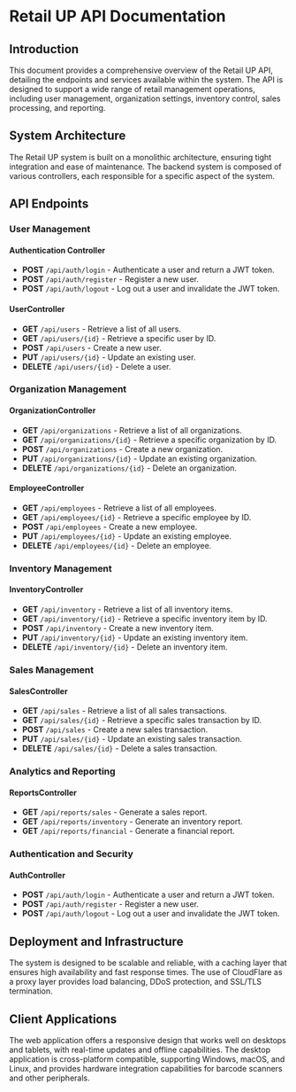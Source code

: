 # Retail UP API Documentation

## Introduction

This document provides a comprehensive overview of the Retail UP API, detailing the endpoints and services available within the system. The API is designed to support a wide range of retail management operations, including user management, organization settings, inventory control, sales processing, and reporting.

## System Architecture

The Retail UP system is built on a monolithic architecture, ensuring tight integration and ease of maintenance. The backend system is composed of various controllers, each responsible for a specific aspect of the system.

## API Endpoints

### User Management

#### Authentication Controller
- **POST** `/api/auth/login` - Authenticate a user and return a JWT token.
- **POST** `/api/auth/register` - Register a new user.
- **POST** `/api/auth/logout` - Log out a user and invalidate the JWT token.

#### UserController
- **GET** `/api/users` - Retrieve a list of all users.
- **GET** `/api/users/{id}` - Retrieve a specific user by ID.
- **POST** `/api/users` - Create a new user.
- **PUT** `/api/users/{id}` - Update an existing user.
- **DELETE** `/api/users/{id}` - Delete a user.

### Organization Management

#### OrganizationController
- **GET** `/api/organizations` - Retrieve a list of all organizations.
- **GET** `/api/organizations/{id}` - Retrieve a specific organization by ID.
- **POST** `/api/organizations` - Create a new organization.
- **PUT** `/api/organizations/{id}` - Update an existing organization.
- **DELETE** `/api/organizations/{id}` - Delete an organization.

#### EmployeeController
- **GET** `/api/employees` - Retrieve a list of all employees.
- **GET** `/api/employees/{id}` - Retrieve a specific employee by ID.
- **POST** `/api/employees` - Create a new employee.
- **PUT** `/api/employees/{id}` - Update an existing employee.
- **DELETE** `/api/employees/{id}` - Delete an employee.

### Inventory Management

#### InventoryController
- **GET** `/api/inventory` - Retrieve a list of all inventory items.
- **GET** `/api/inventory/{id}` - Retrieve a specific inventory item by ID.
- **POST** `/api/inventory` - Create a new inventory item.
- **PUT** `/api/inventory/{id}` - Update an existing inventory item.
- **DELETE** `/api/inventory/{id}` - Delete an inventory item.

### Sales Management

#### SalesController
- **GET** `/api/sales` - Retrieve a list of all sales transactions.
- **GET** `/api/sales/{id}` - Retrieve a specific sales transaction by ID.
- **POST** `/api/sales` - Create a new sales transaction.
- **PUT** `/api/sales/{id}` - Update an existing sales transaction.
- **DELETE** `/api/sales/{id}` - Delete a sales transaction.

### Analytics and Reporting

#### ReportsController
- **GET** `/api/reports/sales` - Generate a sales report.
- **GET** `/api/reports/inventory` - Generate an inventory report.
- **GET** `/api/reports/financial` - Generate a financial report.

### Authentication and Security

#### AuthController
- **POST** `/api/auth/login` - Authenticate a user and return a JWT token.
- **POST** `/api/auth/register` - Register a new user.
- **POST** `/api/auth/logout` - Log out a user and invalidate the JWT token.

## Deployment and Infrastructure

The system is designed to be scalable and reliable, with a caching layer that ensures high availability and fast response times. The use of CloudFlare as a proxy layer provides load balancing, DDoS protection, and SSL/TLS termination.

## Client Applications

The web application offers a responsive design that works well on desktops and tablets, with real-time updates and offline capabilities. The desktop application is cross-platform compatible, supporting Windows, macOS, and Linux, and provides hardware integration capabilities for barcode scanners and other peripherals.



